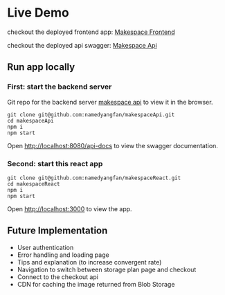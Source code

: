 # Live Demo
checkout the deployed frontend app: [Makespace Frontend](makespace.canadacentral.azurecontainer.io)


checkout the deployed api swagger: [Makespace Api](http://20.151.29.24:8080/api-docs/)

## Run app locally

### First: start the backend server
Git repo for the backend server [makespace api](https://github.com/namedyangfan/makespaceApi) to view it in the browser.
```
git clone git@github.com:namedyangfan/makespaceApi.git
cd makespaceApi
npm i
npm start
```
Open [http://localhost:8080/api-docs](http://localhost:8080/api-docs) to view the swagger documentation.

### Second: start this react app
```
git clone git@github.com:namedyangfan/makespaceReact.git
cd makespaceReact
npm i
npm start
```
Open [http://localhost:3000](http://localhost:3000) to view the app.

## Future Implementation
  - User authentication
  - Error handling and loading page
  - Tips and explanation  (to increase convergent rate)
  - Navigation to switch between storage plan page and checkout
  - Connect to the checkout api
  - CDN for caching the image returned from Blob Storage